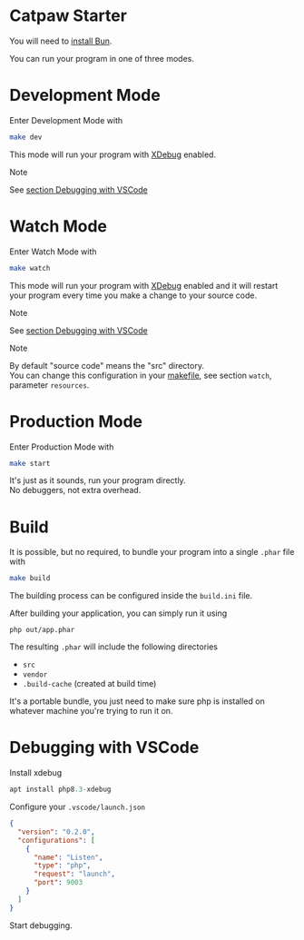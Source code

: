 # Catpaw Starter

You will need to [install Bun](https://bun.sh/).

You can run your program in one of three modes.

# Development Mode

Enter Development Mode with

```bash
make dev
```

This mode will run your program with [XDebug](https://xdebug.org) enabled.

> [!NOTE]
> See [section Debugging with VSCode](#debugging-with-vscode)

# Watch Mode

Enter Watch Mode with

```bash
make watch
```

This mode will run your program with [XDebug](https://xdebug.org) enabled and
it will restart your program every time you make a change to your source code.

> [!NOTE]
> See [section Debugging with VSCode](#debugging-with-vscode)

> [!NOTE]
> By default "source code" means the "src" directory.\
> You can change this configuration in your [makefile](./makefile), see section `watch`, parameter `resources`.

# Production Mode

Enter Production Mode with

```bash
make start
```

It's just as it sounds, run your program directly.\
No debuggers, not extra overhead.

# Build

It is possible, but no required, to bundle your program into a single `.phar` file with

```bash
make build
```

The building process can be configured inside the `build.ini` file.

After building your application, you can simply run it using

```
php out/app.phar
```

The resulting `.phar` will include the following directories

- `src`
- `vendor`
- `.build-cache` (created at build time)

It's a portable bundle, you just need to make
sure php is installed on whatever machine you're trying to run it on.

# Debugging with VSCode

Install xdebug

```php
apt install php8.3-xdebug
```

Configure your `.vscode/launch.json`

```json
{
  "version": "0.2.0",
  "configurations": [
    {
      "name": "Listen",
      "type": "php",
      "request": "launch",
      "port": 9003
    }
  ]
}
```

Start debugging.
